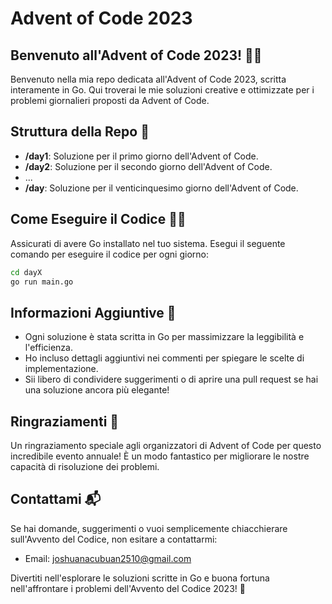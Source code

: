 # Advent of Code 2023

## Benvenuto all'Advent of Code 2023! 🎄🚀

Benvenuto nella mia repo dedicata all'Advent of Code 2023, scritta interamente in Go. Qui troverai le mie soluzioni creative e ottimizzate per i problemi giornalieri proposti da Advent of Code.

## Struttura della Repo 📂

- **/day1**: Soluzione per il primo giorno dell'Advent of Code.
- **/day2**: Soluzione per il secondo giorno dell'Advent of Code.
- ...
- **/day**: Soluzione per il venticinquesimo giorno dell'Advent of Code.

## Come Eseguire il Codice 🏃‍♂️

Assicurati di avere Go installato nel tuo sistema. Esegui il seguente comando per eseguire il codice per ogni giorno:

```bash
cd dayX
go run main.go
```

## Informazioni Aggiuntive 📝

- Ogni soluzione è stata scritta in Go per massimizzare la leggibilità e l'efficienza.
- Ho incluso dettagli aggiuntivi nei commenti per spiegare le scelte di implementazione.
- Sii libero di condividere suggerimenti o di aprire una pull request se hai una soluzione ancora più elegante!

## Ringraziamenti 🙌

Un ringraziamento speciale agli organizzatori di Advent of Code per questo incredibile evento annuale! È un modo fantastico per migliorare le nostre capacità di risoluzione dei problemi.

## Contattami 📬

Se hai domande, suggerimenti o vuoi semplicemente chiacchierare sull'Avvento del Codice, non esitare a contattarmi:

- Email: joshuanacubuan2510@gmail.com

Divertiti nell'esplorare le soluzioni scritte in Go e buona fortuna nell'affrontare i problemi dell'Avvento del Codice 2023! 🌟
